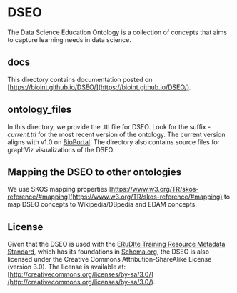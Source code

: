 # DSEO
The Data Science Education Ontology is a collection of concepts that aims to capture learning needs in data science.

## docs
This directory contains documentation posted on [https://bioint.github.io/DSEO/](https://bioint.github.io/DSEO/).

## ontology_files
In this directory, we provide the .ttl file for DSEO.
Look for the suffix *-current.ttl* for the most recent version of the ontology. 
The current version aligns with v1.0 on [BioPortal](https://bioportal.bioontology.org/ontologies/DSEO).
The directory also contains source files for graphViz visualizations of the DSEO.

## Mapping the DSEO to other ontologies
We use SKOS mapping properties [https://www.w3.org/TR/skos-reference/#mapping](https://www.w3.org/TR/skos-reference/#mapping)
to map DSEO concepts to Wikipedia/DBpedia and EDAM concepts.

## License
Given that the DSEO is used with the [ERuDIte Training Resource Metadata Standard](https://github.com/bioint/erudite-training-resource-standard), 
which has its foundations in [Schema.org](https://schema.org/), the DSEO is also licensed under the Creative Commons Attribution-ShareAlike License (version 3.0). 
The license is available at: [http://creativecommons.org/licenses/by-sa/3.0/](http://creativecommons.org/licenses/by-sa/3.0/). 

